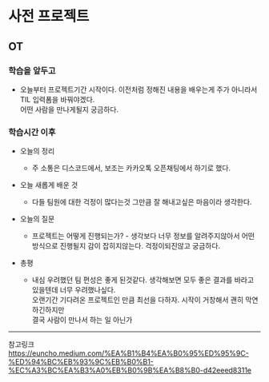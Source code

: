 # 사전 프로젝트

## OT

### 학습을 앞두고

- 오늘부터 프로젝트기간 시작이다. 이전처럼 정해진 내용을 배우는게 주가 아니라서 TIL 입력폼을 바꿔야겠다.  
    어떤 사람을 만나게될지 궁금하다.


### 학습시간 이후
* 오늘의 정리

    - 주 소통은 디스코드에서, 보조는 카카오톡 오픈채팅에서 하기로 했다.
* 오늘 새롭게 배운 것

    - 다들 팀원에 대한 걱정이 많다는것 그만큼 잘 해내고싶은 마음이라 생각한다.
* 오늘의 질문

    - 프로젝트는 어떻게 진행되는가? - 생각보다 너무 정보를 알려주지않아서 어떤 방식으로 진행될지 감이 잡히지않는다. 걱정이되진않고 궁금하다.

* 총평 

    - 내심 우려했던 팀 편성은 좋게 된것같다.  생각해보면 모두 좋은 결과를 바라고 있을텐데 너무 우려했나싶다.  
    오랜기간 기다려온 프로젝트인 만큼 최선을 다하자.  시작이 거창해서 괜히 막연하긴하지만  
    결국 사람이 만나서 하는 일 아닌가


---

참고링크  
https://euncho.medium.com/%EA%B1%B4%EA%B0%95%ED%95%9C-%ED%94%BC%EB%93%9C%EB%B0%B1-%EC%A3%BC%EA%B3%A0%EB%B0%9B%EA%B8%B0-d42eeed8311e